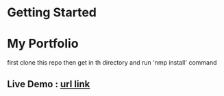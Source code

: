 # Getting Started 
# My Portfolio

first clone this repo
then get in th directory and run 'nmp install' command

<h2>Live Demo : <a href="https://akash-kr-gupta.netlify.app/"> url link</a></h2>

